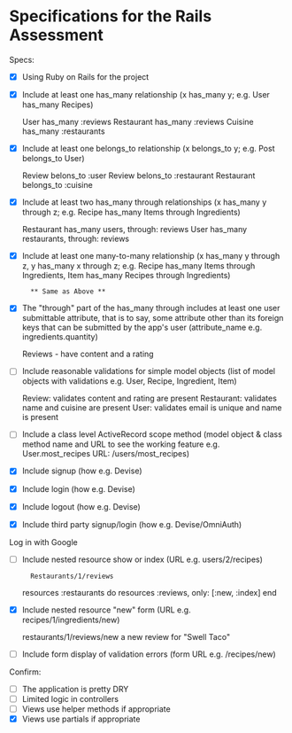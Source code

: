 # Specifications for the Rails Assessment

Specs:
- [x] Using Ruby on Rails for the project
- [x] Include at least one has_many relationship (x has_many y; e.g. User has_many Recipes) 

	User        has_many :reviews 
	Restaurant 	has_many :reviews 
    Cuisine     has_many :restaurants

- [x] Include at least one belongs_to relationship (x belongs_to y; e.g. Post belongs_to User)

    Review 	    belons_to :user 
    Review 	    belons_to :restaurant
    Restaurant  belongs_to :cuisine

- [x] Include at least two has_many through relationships (x has_many y through z; e.g. Recipe has_many Items through Ingredients)

	Restaurant 	has_many users, through: reviews
	User 		has_many restaurants, through: reviews

- [x] Include at least one many-to-many relationship (x has_many y through z, y has_many x through z; e.g. Recipe has_many Items through Ingredients, Item has_many Recipes through Ingredients)

        ** Same as Above **

- [x] The "through" part of the has_many through includes at least one user submittable attribute, that is to say, some attribute other than its foreign keys that can be submitted by the app's user (attribute_name e.g. ingredients.quantity)
    
    Reviews - have content and a rating

- [ ] Include reasonable validations for simple model objects (list of model objects with validations e.g. User, Recipe, Ingredient, Item)

	Review:     validates content and rating are present
	Restaurant: validates name and cuisine are present
	User:       validates email is unique and name is present

- [ ] Include a class level ActiveRecord scope method (model object & class method name and URL to see the working feature e.g. User.most_recipes URL: /users/most_recipes)

- [x] Include signup (how e.g. Devise)
- [x] Include login (how e.g. Devise)
- [x] Include logout (how e.g. Devise)

- [x] Include third party signup/login (how e.g. Devise/OmniAuth)

Log in with Google

- [ ] Include nested resource show or index (URL e.g. users/2/recipes)
	
        Restaurants/1/reviews

  resources :restaurants do 
    resources :reviews, only: [:new, :index]
  end

- [x] Include nested resource "new" form (URL e.g. recipes/1/ingredients/new)
	
    restaurants/1/reviews/new
    a new review for "Swell Taco"

- [ ] Include form display of validation errors (form URL e.g. /recipes/new)


Confirm:
- [ ] The application is pretty DRY
- [ ] Limited logic in controllers
- [ ] Views use helper methods if appropriate
- [x] Views use partials if appropriate